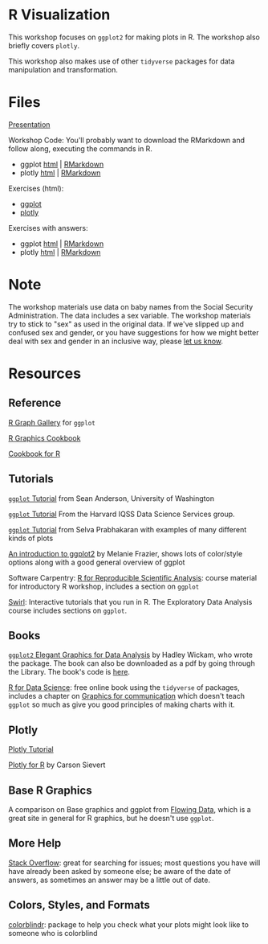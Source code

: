 # R Visualization

This workshop focuses on `ggplot2` for making plots in R.  The workshop also briefly covers `plotly`.  

This workshop also makes use of other `tidyverse` packages for data manipulation and transformation.

# Files

[Presentation](https://nuitrcs.github.io/ggplotworkshop/presentation.html)

Workshop Code: You'll probably want to download the RMarkdown and follow along, executing the commands in R.

* ggplot [html](https://nuitrcs.github.io/ggplotworkshop/ggplot.html) | [RMarkdown](https://nuitrcs.github.io/ggplotworkshop/ggplot.Rmd)
* plotly [html](https://nuitrcs.github.io/ggplotworkshop/plotly.html) | [RMarkdown](https://nuitrcs.github.io/ggplotworkshop/plotly.Rmd)

Exercises (html):

* [ggplot](https://nuitrcs.github.io/ggplotworkshop/ggplot_exercises.html)
* [plotly](https://nuitrcs.github.io/ggplotworkshop/plotly_exercises.html)

Exercises with answers: 

* ggplot [html](https://nuitrcs.github.io/ggplotworkshop/ggplot_exercises_with_answers.html) | [RMarkdown](https://nuitrcs.github.io/ggplotworkshop/ggplot_exercises_with_answers.Rmd)
* plotly [html](https://nuitrcs.github.io/ggplotworkshop/plotly_exercises_with_answers.html) | [RMarkdown](https://nuitrcs.github.io/ggplotworkshop/plotly_exercises_with_answers.Rmd)


# Note

The workshop materials use data on baby names from the Social Security Administration.  The data includes a sex variable.  The workshop materials try to stick to "sex" as used in the original data.  If we've slipped up and confused sex and gender, or you have suggestions for how we might better deal with sex and gender in an inclusive way, please [let us know](mailto:christina.maimone@northwestern.edu).


# Resources

## Reference

[R Graph Gallery](http://www.r-graph-gallery.com/portfolio/ggplot2-package/) for `ggplot`

[R Graphics Cookbook](https://ase.tufts.edu/bugs/guide/assets/R%20Graphics%20Cookbook.pdf)

[Cookbook for R](http://www.cookbook-r.com/Graphs/)

## Tutorials

[`ggplot` Tutorial](http://seananderson.ca/ggplot2-FISH554/) from Sean Anderson, University of Washington

[`ggplot` Tutorial](http://tutorials.iq.harvard.edu/R/Rgraphics/Rgraphics.html) From the Harvard IQSS Data Science Services group.


[`ggplot` Tutorial](http://r-statistics.co/ggplot2-Tutorial-With-R.html) from Selva Prabhakaran with examples of many different kinds of plots

[An introduction to ggplot2](https://rawgit.com/eco-data-science/VisualizingData/master/ggplot2_intro.html) by Melanie Frazier, shows lots of color/style options along with a good general overview of ggplot

Software Carpentry: [R for Reproducible Scientific Analysis](http://swcarpentry.github.io/r-novice-gapminder/08-plot-ggplot2/): course material for introductory R workshop, includes a section on `ggplot`

[Swirl](http://swirlstats.com/): Interactive tutorials that you run in R.  The Exploratory Data Analysis course includes sections on `ggplot`.


## Books

[`ggplot2` Elegant Graphics for Data Analysis](http://ggplot2.org/book/) by Hadley Wickam, who wrote the package.  The book can also be downloaded as a pdf by going through the Library.  The book's code is [here](https://github.com/hadley/ggplot2-book).

[R for Data Science](http://r4ds.had.co.nz/): free online book using the `tidyverse` of packages, includes a chapter on [Graphics for communication](http://r4ds.had.co.nz/graphics-for-communication.html) which doesn't teach `ggplot` so much as give you good principles of making charts with it.

## Plotly

[Plotly Tutorial](https://www.datacamp.com/community/blog/a-free-interactive-plotly-r-tutorial)

[Plotly for R](https://cpsievert.github.io/plotly_book/index.html) by Carson Sievert

## Base R Graphics

A comparison on Base graphics and ggplot from [Flowing Data](http://flowingdata.com/2016/03/22/comparing-ggplot2-and-r-base-graphics/), which is a great site in general for R graphics, but he doesn't use `ggplot`.


## More Help

[Stack Overflow](http://stackoverflow.com/questions/tagged/ggplot): great for searching for issues; most questions you have will have already been asked by someone else; be aware of the date of answers, as sometimes an answer may be a little out of date.

## Colors, Styles, and Formats

[colorblindr](https://www.rdocumentation.org/packages/colorblindr): package to help you check what your plots might look like to someone who is colorblind



